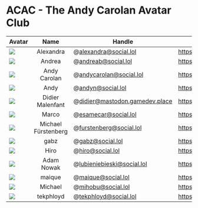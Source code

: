 # ACAC - The Andy Carolan Avatar Club

| Avatar              | Name                | Handle                         | URL                                    |
| :------------------ | :-----------------: | ------------------------------ | -------------------------------------- |
| ![][alexandra]      |      Alexandra      | @alexandra@social.lol          | https://social.lol/@alexandra          |
| ![][andrea]         |       Andrea        | @andreab@social.lol            | https://social.lol/@andreab            |
| ![][andycarolan]    |    Andy Carolan     | @andycarolan@social.lol        | https://social.lol/@andycarolan        |
| ![][andyn]          |        Andy         | @andyn@social.lol              | https://social.lol/@andyn              |
| ![][didier]         |  Didier Malenfant   | @didier@mastodon.gamedev.place | https://mastodon.gamedev.place/@didier |
| ![][esamecar]       |        Marco        | @esamecar@social.lol           | https://social.lol/@esamecar           |
| ![][furstenberg]    | Michael Fürstenberg | @furstenberg@social.lol        | https://social.lol/@furstenberg        |
| ![][gabz]           |        gabz         | @gabz@social.lol               | https://social.lol/@gabz               |
| ![][hiro]           |        Hiro         | @hiro@social.lol               | https://social.lol/@hiro               |
| ![][lubieniebieski] |     Adam Nowak      | @lubieniebieski@social.lol     | https://social.lol/@lubieniebieski     |
| ![][maique]         |       maique        | @maique@social.lol             | https://social.lol/@maique             |
| ![][mihobu]         |       Michael       | @mihobu@social.lol             | https://social.lol/@mihobu             |
| ![][tekphloyd]      |      tekphloyd      | @tekphloyd@social.lol          | https://social.lol/@tekphloyd          |

[esamecar]: https://media.social.lol/accounts/avatars/109/649/306/722/032/193/original/da31ecb2f69aa361.png 
[mihobu]: https://media.social.lol/accounts/avatars/109/619/824/930/798/742/original/ca78bfa95d2825a2.png
[alexandra]: https://media.social.lol/accounts/avatars/109/779/067/294/172/527/original/4aeb8601f23b72e0.png
[andrea]: https://media.social.lol/accounts/avatars/109/789/892/022/936/666/original/98dd82476fee7f09.png
[andycarolan]: https://media.social.lol/accounts/avatars/109/381/075/265/447/863/original/87c69acf83488929.png
[andyn]: https://media.social.lol/accounts/avatars/108/760/748/212/181/750/original/7470d96dcc3b94a7.jpeg
[didier]: https://cdn.masto.host/mastodongamedevplace/accounts/avatars/109/380/881/617/106/122/original/20143635c3e96ec0.png
[furstenberg]: https://media.social.lol/accounts/avatars/109/292/070/545/845/589/original/54350e00600f307f.jpeg
[gabz]: https://media.social.lol/accounts/avatars/108/760/770/273/788/281/original/100dfc90c44fd70c.png
[hiro]: https://media.social.lol/accounts/avatars/110/313/991/960/773/003/original/d6fd8fd8e28e7590.png
[lubieniebieski]: https://media.social.lol/accounts/avatars/109/714/665/825/852/984/original/6dd6320467f84a9a.png
[maique]: https://media.social.lol/accounts/avatars/108/742/788/282/960/217/original/75de6a2a0add9364.png
[tekphloyd]: https://media.social.lol/accounts/avatars/109/269/705/863/044/046/original/293ae76459ab3ce5.png
